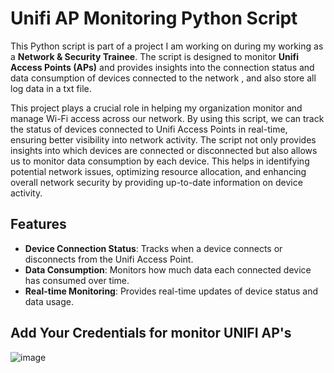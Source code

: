 # Unifi AP Monitoring Python Script

This Python script is part of a project I am working on during my working as a **Network & Security Trainee**. The script is designed to monitor **Unifi Access Points (APs)** and provides insights into the connection status and data consumption of devices connected to the network , and also store all log data in a txt file.

This project plays a crucial role in helping my organization monitor and manage Wi-Fi access across our network. By using this script, we can track the status of devices connected to Unifi Access Points in real-time, ensuring better visibility into network activity. The script not only provides insights into which devices are connected or disconnected but also allows us to monitor data consumption by each device. This helps in identifying potential network issues, optimizing resource allocation, and enhancing overall network security by providing up-to-date information on device activity.

## Features

- **Device Connection Status**: Tracks when a device connects or disconnects from the Unifi Access Point.
- **Data Consumption**: Monitors how much data each connected device has consumed over time.
- **Real-time Monitoring**: Provides real-time updates of device status and data usage.

## Add Your Credentials for monitor UNIFI AP's 
![image](https://github.com/user-attachments/assets/ea26e358-451d-4f6e-9d44-e27907a22fbb)


